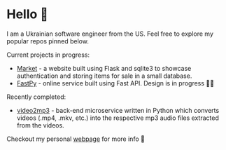 # Hello 👋

I am a Ukrainian software engineer from the US. Feel free to explore my popular repos pinned below.

Current projects in progress:

* [Market](https://github.com/UkrainianProgrammer/Market) - a website built using Flask and sqlite3 to showcase authentication and storing items for sale in a small database.
* [FastPy](https://github.com/UkrainianProgrammer/FastPy) - online service built using Fast API. Design is in progress 🧑‍🍳 

Recently completed:

* [video2mp3](https://github.com/UkrainianProgrammer/video2mp3) - back-end microservice written in Python which converts videos (.mp4, .mkv, etc.) into the respective mp3 audio files extracted from the videos.

Checkout my personal [webpage](https://oleks.swoogo.com/welcome) for more info 🤌
